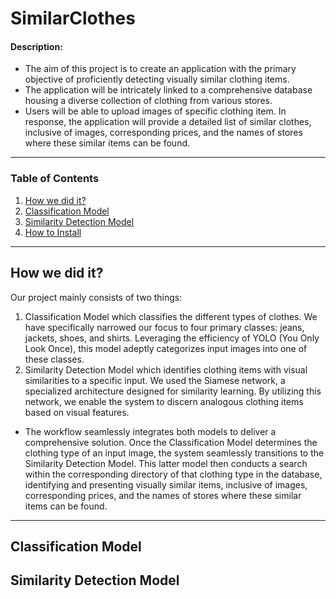 # SimilarClothes

#### Description:
- The aim of this project is to create an application with the primary objective of proficiently detecting visually similar clothing items.
- The application will be intricately linked to a comprehensive database housing a diverse collection of clothing from various stores.
- Users will be able to upload images of specific clothing item. In response, the application will provide a detailed list of similar clothes, inclusive of images, corresponding prices, and the names of stores where these similar items can be found.
  
---

### Table of Contents
1. [How we did it?](#How-we-did-it?)
2. [Classification Model](#Classification-Model)
3. [Similarity Detection Model](#Similarity-Detection-Model)
4. [How to Install](#how-to-install)

---

## How we did it?
Our project mainly consists of two things:
1. Classification Model which classifies the different types of clothes. We have specifically narrowed our focus to four primary classes: jeans, jackets, shoes, and shirts. Leveraging the efficiency of YOLO (You Only Look Once), this model adeptly categorizes input images into one of these classes.
2. Similarity Detection Model which identifies clothing items with visual similarities to a specific input. We used the Siamese network, a specialized architecture designed for similarity learning. By utilizing this network, we enable the system to discern analogous clothing items based on visual features.
- The workflow seamlessly integrates both models to deliver a comprehensive solution. Once the Classification Model determines the clothing type of an input image, the system seamlessly transitions to the Similarity Detection Model. This latter model then conducts a search within the corresponding directory of that clothing type in the database, identifying and presenting visually similar items, inclusive of images, corresponding prices, and the names of stores where these similar items can be found.

---
  
## Classification Model




## Similarity Detection Model


